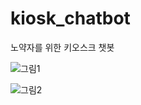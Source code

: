 # kiosk_chatbot
노약자를 위한 키오스크 챗봇 


![그림1](https://github.com/wjdgns5/kiosk_chatbot/assets/80444098/df11db29-f644-4ddc-929e-124d4231a8e2)

![그림2](https://github.com/wjdgns5/kiosk_chatbot/assets/80444098/5441af94-ec90-4972-a61a-81f0f7404528)

